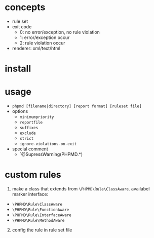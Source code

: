 # concepts
- rule set
- exit code
    + 0: no error/exception, no rule violation
    + 1: error/exception occur
    + 2: rule violation occur
- renderer: xml/text/html

# install

# usage
- `phpmd [filename|directory] [report format] [ruleset file]`
- options
    + `minimumpriority`
    + `reportfile`
    + `suffixes`
    + `exclude`
    + `strict`
    + `ignore-violations-on-exit`
- special comment
    + `@SupressWarning(PHPMD.*)

# custom rules
1. make a class that extends from `\PHPMD\Rule\ClassAware`. availabel marker interface:
- `\PHPMD\Rule\ClassAware`
- `\PHPMD\Rule\FunctionAware`
- `\PHPMD\Rule\InterfaceAware`
- `\PHPMD\Rule\MethodAware`

2. config the rule in rule set file
